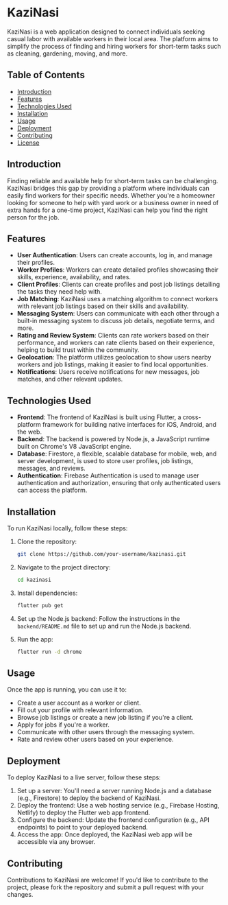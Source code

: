 # KaziNasi

KaziNasi is a web application designed to connect individuals seeking casual labor with available workers in their local area. The platform aims to simplify the process of finding and hiring workers for short-term tasks such as cleaning, gardening, moving, and more.

## Table of Contents

- [Introduction](#introduction)
- [Features](#features)
- [Technologies Used](#technologies-used)
- [Installation](#installation)
- [Usage](#usage)
- [Deployment](#deployment)
- [Contributing](#contributing)
- [License](#license)

## Introduction

Finding reliable and available help for short-term tasks can be challenging. KaziNasi bridges this gap by providing a platform where individuals can easily find workers for their specific needs. Whether you're a homeowner looking for someone to help with yard work or a business owner in need of extra hands for a one-time project, KaziNasi can help you find the right person for the job.

## Features

- **User Authentication**: Users can create accounts, log in, and manage their profiles.
- **Worker Profiles**: Workers can create detailed profiles showcasing their skills, experience, availability, and rates.
- **Client Profiles**: Clients can create profiles and post job listings detailing the tasks they need help with.
- **Job Matching**: KaziNasi uses a matching algorithm to connect workers with relevant job listings based on their skills and availability.
- **Messaging System**: Users can communicate with each other through a built-in messaging system to discuss job details, negotiate terms, and more.
- **Rating and Review System**: Clients can rate workers based on their performance, and workers can rate clients based on their experience, helping to build trust within the community.
- **Geolocation**: The platform utilizes geolocation to show users nearby workers and job listings, making it easier to find local opportunities.
- **Notifications**: Users receive notifications for new messages, job matches, and other relevant updates.

## Technologies Used

- **Frontend**: The frontend of KaziNasi is built using Flutter, a cross-platform framework for building native interfaces for iOS, Android, and the web.
- **Backend**: The backend is powered by Node.js, a JavaScript runtime built on Chrome's V8 JavaScript engine.
- **Database**: Firestore, a flexible, scalable database for mobile, web, and server development, is used to store user profiles, job listings, messages, and reviews.
- **Authentication**: Firebase Authentication is used to manage user authentication and authorization, ensuring that only authenticated users can access the platform.

## Installation

To run KaziNasi locally, follow these steps:

1. Clone the repository:

   ```sh
   git clone https://github.com/your-username/kazinasi.git
   ```

2. Navigate to the project directory:

   ```sh
   cd kazinasi
   ```

3. Install dependencies:

   ```sh
   flutter pub get
   ```

4. Set up the Node.js backend: Follow the instructions in the `backend/README.md` file to set up and run the Node.js backend.

5. Run the app:

   ```sh
   flutter run -d chrome
   ```

## Usage

Once the app is running, you can use it to:

- Create a user account as a worker or client.
- Fill out your profile with relevant information.
- Browse job listings or create a new job listing if you're a client.
- Apply for jobs if you're a worker.
- Communicate with other users through the messaging system.
- Rate and review other users based on your experience.

## Deployment

To deploy KaziNasi to a live server, follow these steps:

1. Set up a server: You'll need a server running Node.js and a database (e.g., Firestore) to deploy the backend of KaziNasi.
2. Deploy the frontend: Use a web hosting service (e.g., Firebase Hosting, Netlify) to deploy the Flutter web app frontend.
3. Configure the backend: Update the frontend configuration (e.g., API endpoints) to point to your deployed backend.
4. Access the app: Once deployed, the KaziNasi web app will be accessible via any browser.

## Contributing

Contributions to KaziNasi are welcome! If you'd like to contribute to the project, please fork the repository and submit a pull request with your changes.
